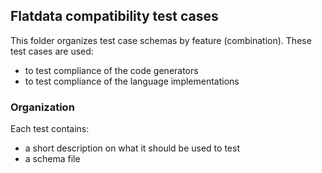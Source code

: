 ## Flatdata compatibility test cases

This folder organizes test case schemas by feature (combination).
These test cases are used:
* to test compliance of the code generators
* to test compliance of the language implementations

### Organization

Each test contains:
* a short description on what it should be used to test
* a schema file